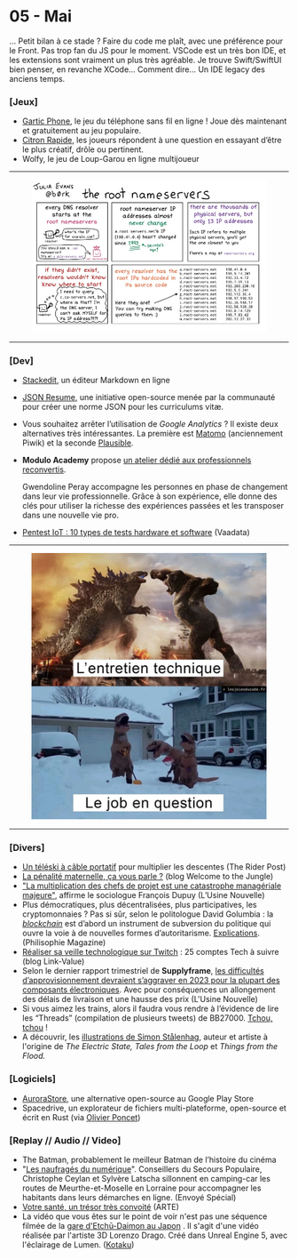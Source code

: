 # 05 - Mai

… Petit bilan à ce stade ? Faire du code me plaît, avec une préférence pour le Front. Pas trop fan du JS pour le moment. VSCode est un très bon IDE, et les extensions sont vraiment un plus très agréable. Je trouve Swift/SwiftUI bien penser, en revanche XCode… Comment dire… Un IDE legacy des anciens temps.

### \[Jeux]

* [Gartic Phone](https://garticphone.com/fr), le jeu du téléphone sans fil en ligne ! Joue dès maintenant et gratuitement au jeu populaire.
* [Citron Rapide](https://citronrapide.fr/), les joueurs répondent à une question en essayant d’être le plus créatif, drôle ou pertinent.
* Wolfy, le jeu de Loup-Garou en ligne multijoueur

***

<figure><img src="../../.gitbook/assets/image (32).png" alt=""><figcaption></figcaption></figure>

***

### \[Dev]

* [Stackedit](https://stackedit.io), un éditeur Markdown en ligne
* [JSON Resume](https://github.com/jsonresume), une initiative open-source menée par la communauté pour créer une norme JSON pour les curriculums vitæ.
* Vous souhaitez arrêter l’utilisation de _Google Analytics_ ? Il existe deux alternatives très intéressantes. La première est [Matomo](https://fr.matomo.org/) (anciennement Piwik) et la seconde [Plausible](https://github.com/plausible/analytics).
*   **Modulo Academy** propose [un atelier dédié aux professionnels reconvertis](https://app.livestorm.co/modulo-academy/comment-valoriser-ses-competences-suite-a-une-reconversion-professionnelle).

    Gwendoline Peray accompagne les personnes en phase de changement dans leur vie professionnelle. Grâce à son expérience, elle donne des clés pour utiliser la richesse des expériences passées et les transposer dans une nouvelle vie pro.
* [Pentest IoT : 10 types de tests hardware et software](https://www.vaadata.com/blog/fr/pentest-iot-10-types-de-tests-hardware-et-software/) (Vaadata)

***

<figure><img src="../../.gitbook/assets/image (33).png" alt=""><figcaption></figcaption></figure>

***

### \[Divers]

* [Un téléski à câble portatif](https://www.theriderpost.com/disciplines/snow/ski/un-teleski-a-cable-portatif-pour-multiplier-les-descentes/) pour multiplier les descentes (The Rider Post)
* [La pénalité maternelle, ça vous parle ?](https://www.welcometothejungle.com/fr/articles/penalite-maternelle) (blog Welcome to the Jungle)
* ["La multiplication des chefs de projet est une catastrophe managériale majeure"](https://www.usinenouvelle.com/article/la-multiplication-des-chefs-de-projet-est-une-catastrophe-manageriale-majeure-affirme-le-sociologue-francois-dupuy.N307730), affirme le sociologue François Dupuy (L’Usine Nouvelle)
* Plus démocratiques, plus décentralisées, plus participatives, les cryptomonnaies ? Pas si sûr, selon le politologue David Golumbia : la [_blockchain_](https://fr.wikipedia.org/wiki/Blockchain) est d’abord un instrument de subversion du politique qui ouvre la voie à de nouvelles formes d’autoritarisme. [Explications](https://www.philomag.com/articles/la-tyrannie-des-cryptomonnaies). (Philisophie Magazine)
* [Réaliser sa veille technologique sur Twitch](https://blog.link-value.fr/veille-technologique-25-comptes-twitch-c3-a0-suivre-fe55c10dc85e) : 25 comptes Tech à suivre (blog Link-Value)
* Selon le dernier rapport trimestriel de **Supplyframe**, [les difficultés d’approvisionnement devraient s’aggraver en 2023 pour la plupart des composants électroniques](https://www.usinenouvelle.com/article/les-tensions-d-approvisionnement-en-composants-electroniques-vont-s-aggraver-en-2023-previent-supplyframe.N2003517). Avec pour conséquences un allongement des délais de livraison et une hausse des prix (L'Usine Nouvelle)
* Si vous aimez les trains, alors il faudra vous rendre à l’évidence de lire les “Threads” (compilation de plusieurs tweets) de BB27000. [Tchou, tchou](http://bb27000.lo.gs/) !
* A découvrir, les [illustrations de Simon Stålenhag](https://www.simonstalenhag.se), auteur et artiste à l'origine de _The Electric State, Tales from the Loop_ et _Things from the Flood._

### \[Logiciels]

* [AuroraStore](https://gitlab.com/AuroraOSS/AuroraStore), une alternative open-source au Google Play Store
* Spacedrive, un explorateur de fichiers multi-plateforme, open-source et écrit en Rust (via [Olivier Poncet](https://twitter.com/ponceto91/status/1519553245030588416))

### \[**Replay // Audio // Video**]

* The Batman, probablement le meilleur Batman de l’histoire du cinéma
* "[Les naufragés du numérique](https://www.france.tv/france-2/envoye-special/3292465-reindustrialisation-le-coup-de-tonnerre.html)". Conseillers du Secours Populaire, Christophe Ceylan et Sylvère Latscha sillonnent en camping-car les routes de Meurthe-et-Moselle en Lorraine pour accompagner les habitants dans leurs démarches en ligne. (Envoyé Spécial)
* [Votre santé, un trésor très convoité](https://www.arte.tv/fr/videos/092188-000-A/votre-sante-un-tresor-tres-convoite/) (ARTE)
* La vidéo que vous êtes sur le point de voir n'est pas une séquence filmée de la [gare d'Etchū-Daimon au Japon](https://yamm.finance/wiki/Etch%C5%AB-Daimon_Station.html) . Il s'agit d'une vidéo réalisée par l'artiste 3D Lorenzo Drago. Créé dans Unreal Engine 5, avec l'éclairage de Lumen. ([Kotaku](https://kotaku.com/unreal-engine-5-train-station-realism-textures-photorea-1848902957))
